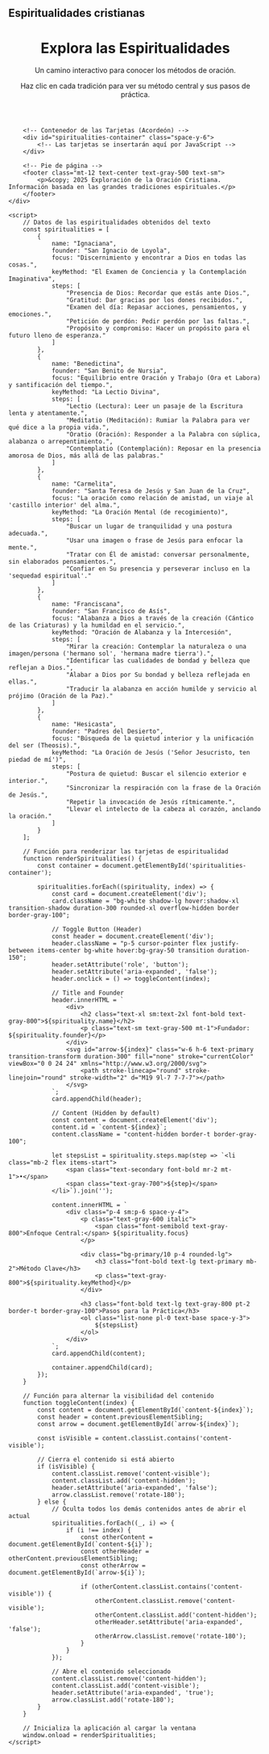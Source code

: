 ## Espiritualidades cristianas
<!DOCTYPE html>
<html lang="es">
<head>
    <meta charset="UTF-8">
    <meta name="viewport" content="width=device-width, initial-scale=1.0">
    <title>Espiritualidades Cristianas y sus Métodos</title>
    <!-- Carga de Tailwind CSS para el estilizado -->
    <script src="https://cdn.tailwindcss.com"></script>
    <!-- Configuración de Tailwind para usar la fuente Inter y un color primario -->
    <script>
        tailwind.config = {
            theme: {
                extend: {
                    colors: {
                        'primary': '#4f46e5', // Indigo 600
                        'secondary': '#10b981', // Emerald 500
                    },
                    fontFamily: {
                        sans: ['Inter', 'sans-serif'],
                    },
                }
            }
        }
    </script>
    <style>
        /* Estilos personalizados para transiciones suaves */
        .content-hidden {
            max-height: 0;
            overflow: hidden;
            transition: max-height 0.5s ease-out, padding 0.5s ease-out;
            padding: 0 1rem;
        }
        .content-visible {
            max-height: 1000px; /* Suficientemente grande para el contenido */
            padding: 1rem;
            transition: max-height 0.5s ease-in, padding 0.5s ease-in;
        }
    </style>
</head>
<body class="bg-gray-50 min-h-screen font-sans p-4 sm:p-8">
    <div class="max-w-4xl mx-auto">
        <!-- Encabezado Principal -->
        <header class="text-center mb-10 p-6 bg-white shadow-xl rounded-2xl">
            <h1 class="text-4xl sm:text-5xl font-extrabold text-gray-900 mb-2">
                Explora las Espiritualidades
            </h1>
            <p class="text-xl text-primary font-medium">
                Un camino interactivo para conocer los métodos de oración.
            </p>
            <p class="mt-4 text-gray-600">
                Haz clic en cada tradición para ver su método central y sus pasos de práctica.
            </p>
        </header>

        <!-- Contenedor de las Tarjetas (Acordeón) -->
        <div id="spiritualities-container" class="space-y-6">
            <!-- Las tarjetas se insertarán aquí por JavaScript -->
        </div>

        <!-- Pie de página -->
        <footer class="mt-12 text-center text-gray-500 text-sm">
            <p>&copy; 2025 Exploración de la Oración Cristiana. Información basada en las grandes tradiciones espirituales.</p>
        </footer>
    </div>

    <script>
        // Datos de las espiritualidades obtenidos del texto
        const spiritualities = [
            {
                name: "Ignaciana",
                founder: "San Ignacio de Loyola",
                focus: "Discernimiento y encontrar a Dios en todas las cosas.",
                keyMethod: "El Examen de Conciencia y la Contemplación Imaginativa",
                steps: [
                    "Presencia de Dios: Recordar que estás ante Dios.",
                    "Gratitud: Dar gracias por los dones recibidos.",
                    "Examen del día: Repasar acciones, pensamientos, y emociones.",
                    "Petición de perdón: Pedir perdón por las faltas.",
                    "Propósito y compromiso: Hacer un propósito para el futuro lleno de esperanza."
                ]
            },
            {
                name: "Benedictina",
                founder: "San Benito de Nursia",
                focus: "Equilibrio entre Oración y Trabajo (Ora et Labora) y santificación del tiempo.",
                keyMethod: "La Lectio Divina",
                steps: [
                    "Lectio (Lectura): Leer un pasaje de la Escritura lenta y atentamente.",
                    "Meditatio (Meditación): Rumiar la Palabra para ver qué dice a la propia vida.",
                    "Oratio (Oración): Responder a la Palabra con súplica, alabanza o arrepentimiento.",
                    "Contemplatio (Contemplación): Reposar en la presencia amorosa de Dios, más allá de las palabras."
                ]
            },
            {
                name: "Carmelita",
                founder: "Santa Teresa de Jesús y San Juan de la Cruz",
                focus: "La oración como relación de amistad, un viaje al 'castillo interior' del alma.",
                keyMethod: "La Oración Mental (de recogimiento)",
                steps: [
                    "Buscar un lugar de tranquilidad y una postura adecuada.",
                    "Usar una imagen o frase de Jesús para enfocar la mente.",
                    "Tratar con Él de amistad: conversar personalmente, sin elaborados pensamientos.",
                    "Confiar en Su presencia y perseverar incluso en la 'sequedad espiritual'."
                ]
            },
            {
                name: "Franciscana",
                founder: "San Francisco de Asís",
                focus: "Alabanza a Dios a través de la creación (Cántico de las Criaturas) y la humildad en el servicio.",
                keyMethod: "Oración de Alabanza y la Intercesión",
                steps: [
                    "Mirar la creación: Contemplar la naturaleza o una imagen/persona ('hermano sol', 'hermana madre tierra').",
                    "Identificar las cualidades de bondad y belleza que reflejan a Dios.",
                    "Alabar a Dios por Su bondad y belleza reflejada en ellas.",
                    "Traducir la alabanza en acción humilde y servicio al prójimo (Oración de la Paz)."
                ]
            },
            {
                name: "Hesicasta",
                founder: "Padres del Desierto",
                focus: "Búsqueda de la quietud interior y la unificación del ser (Theosis).",
                keyMethod: "La Oración de Jesús ('Señor Jesucristo, ten piedad de mí')",
                steps: [
                    "Postura de quietud: Buscar el silencio exterior e interior.",
                    "Sincronizar la respiración con la frase de la Oración de Jesús.",
                    "Repetir la invocación de Jesús rítmicamente.",
                    "Llevar el intelecto de la cabeza al corazón, anclando la oración."
                ]
            }
        ];

        // Función para renderizar las tarjetas de espiritualidad
        function renderSpiritualities() {
            const container = document.getElementById('spiritualities-container');

            spiritualities.forEach((spirituality, index) => {
                const card = document.createElement('div');
                card.className = "bg-white shadow-lg hover:shadow-xl transition-shadow duration-300 rounded-xl overflow-hidden border border-gray-100";
                
                // Toggle Button (Header)
                const header = document.createElement('div');
                header.className = "p-5 cursor-pointer flex justify-between items-center bg-white hover:bg-gray-50 transition duration-150";
                header.setAttribute('role', 'button');
                header.setAttribute('aria-expanded', 'false');
                header.onclick = () => toggleContent(index);

                // Title and Founder
                header.innerHTML = `
                    <div>
                        <h2 class="text-xl sm:text-2xl font-bold text-gray-800">${spirituality.name}</h2>
                        <p class="text-sm text-gray-500 mt-1">Fundador: ${spirituality.founder}</p>
                    </div>
                    <svg id="arrow-${index}" class="w-6 h-6 text-primary transition-transform duration-300" fill="none" stroke="currentColor" viewBox="0 0 24 24" xmlns="http://www.w3.org/2000/svg">
                        <path stroke-linecap="round" stroke-linejoin="round" stroke-width="2" d="M19 9l-7 7-7-7"></path>
                    </svg>
                `;
                card.appendChild(header);

                // Content (Hidden by default)
                const content = document.createElement('div');
                content.id = `content-${index}`;
                content.className = "content-hidden border-t border-gray-100";
                
                let stepsList = spirituality.steps.map(step => `<li class="mb-2 flex items-start">
                    <span class="text-secondary font-bold mr-2 mt-1">•</span>
                    <span class="text-gray-700">${step}</span>
                </li>`).join('');

                content.innerHTML = `
                    <div class="p-4 sm:p-6 space-y-4">
                        <p class="text-gray-600 italic">
                            <span class="font-semibold text-gray-800">Enfoque Central:</span> ${spirituality.focus}
                        </p>
                        
                        <div class="bg-primary/10 p-4 rounded-lg">
                            <h3 class="font-bold text-lg text-primary mb-2">Método Clave</h3>
                            <p class="text-gray-800">${spirituality.keyMethod}</p>
                        </div>
                        
                        <h3 class="font-bold text-lg text-gray-800 pt-2 border-t border-gray-100">Pasos para la Práctica</h3>
                        <ol class="list-none pl-0 text-base space-y-3">
                            ${stepsList}
                        </ol>
                    </div>
                `;
                card.appendChild(content);

                container.appendChild(card);
            });
        }

        // Función para alternar la visibilidad del contenido
        function toggleContent(index) {
            const content = document.getElementById(`content-${index}`);
            const header = content.previousElementSibling;
            const arrow = document.getElementById(`arrow-${index}`);

            const isVisible = content.classList.contains('content-visible');

            // Cierra el contenido si está abierto
            if (isVisible) {
                content.classList.remove('content-visible');
                content.classList.add('content-hidden');
                header.setAttribute('aria-expanded', 'false');
                arrow.classList.remove('rotate-180');
            } else {
                // Oculta todos los demás contenidos antes de abrir el actual
                spiritualities.forEach((_, i) => {
                    if (i !== index) {
                        const otherContent = document.getElementById(`content-${i}`);
                        const otherHeader = otherContent.previousElementSibling;
                        const otherArrow = document.getElementById(`arrow-${i}`);

                        if (otherContent.classList.contains('content-visible')) {
                            otherContent.classList.remove('content-visible');
                            otherContent.classList.add('content-hidden');
                            otherHeader.setAttribute('aria-expanded', 'false');
                            otherArrow.classList.remove('rotate-180');
                        }
                    }
                });

                // Abre el contenido seleccionado
                content.classList.remove('content-hidden');
                content.classList.add('content-visible');
                header.setAttribute('aria-expanded', 'true');
                arrow.classList.add('rotate-180');
            }
        }

        // Inicializa la aplicación al cargar la ventana
        window.onload = renderSpiritualities;
    </script>
</body>
</html>
